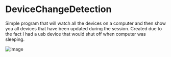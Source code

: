 # DeviceChangeDetection
Simple program that will watch all the devices on a computer and then show you all devices that have been updated during the session. Created due to the fact I had a usb device that would shut off when computer was sleeping.

![image](https://github.com/JoshuaSimpson1/DeviceChangeDetection/assets/114563088/62d452aa-fafd-4730-b914-041a9b23bc63)
